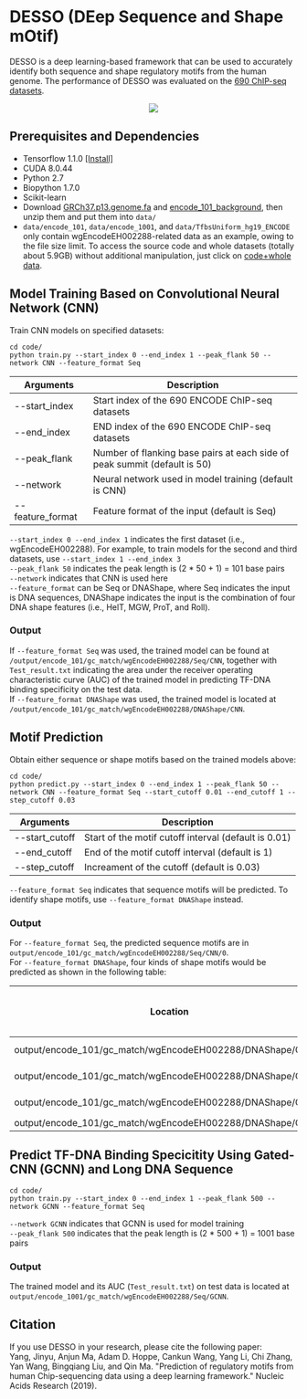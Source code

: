 # DESSO (DEep Sequence and Shape mOtif)
DESSO is a deep learning-based framework that can be used to accurately identify both sequence and shape regulatory motifs from the human genome. The performance of DESSO was evaluated on the [690 ChIP-seq datasets](https://genome.ucsc.edu/ENCODE/downloads.html).

<p align="center"> 
<img src="https://github.com/viyjy/DESSO/blob/master/workflow.PNG">
</p>

## Prerequisites and Dependencies
* Tensorflow 1.1.0 [[Install]](https://www.tensorflow.org/install/)
* CUDA 8.0.44
* Python 2.7
* Biopython 1.7.0
* Scikit-learn
* Download [GRCh37.p13.genome.fa](http://bmbl.sdstate.edu/DESSO/tools/GRCh37.p13.genome.fa.zip) and [encode_101_background](http://bmbl.sdstate.edu/DESSO/tools/encode_101_background.zip), then unzip them and put them into ```data/```
* ```data/encode_101```, ```data/encode_1001```, and ```data/TfbsUniform_hg19_ENCODE``` only contain wgEncodeEH002288-related data as an example, owing to the file size limit. To access the source code and whole datasets (totally about 5.9GB) without additional manipulation, just click on [code+whole data](http://bmbl.sdstate.edu/DESSO/tools/DESSO-master-whole.zip).

## Model Training Based on Convolutional Neural Network (CNN)
Train CNN models on specified datasets: 
```
cd code/
python train.py --start_index 0 --end_index 1 --peak_flank 50 --network CNN --feature_format Seq
```
Arguments | Description
--------------|---------------------------------------------------------
--start_index | Start index of the 690 ENCODE ChIP-seq datasets
--end_index | END index of the 690 ENCODE ChIP-seq datasets
--peak_flank | Number of flanking base pairs at each side of peak summit (default is 50)
--network | Neural network used in model training (default is CNN)
--feature_format | Feature format of the input (default is Seq)

```--start_index 0 --end_index 1``` indicates the first dataset (i.e., wgEncodeEH002288). For example, to train models for the second and third datasets, use ```--start_index 1 --end_index 3``` <br/>
```--peak_flank 50``` indicates the peak length is (2 * 50 + 1) = 101 base pairs <br/>
```--network``` indicates that CNN is used here <br/>
```--feature_format``` can be Seq or DNAShape, where Seq indicates the input is DNA sequences, DNAShape indicates the input is the combination of four DNA shape features (i.e., HelT, MGW, ProT, and Roll).

### Output
If ```--feature_format Seq``` was used, the trained model can be found at ```/output/encode_101/gc_match/wgEncodeEH002288/Seq/CNN```, together with ```Test_result.txt``` indicating the area under the receiver operating characteristic curve (AUC) of the trained model in predicting TF-DNA binding specificity on the test data. <br/>
If ```--feature_format DNAShape``` was used, the trained model is located at ```/output/encode_101/gc_match/wgEncodeEH002288/DNAShape/CNN```.

## Motif Prediction
Obtain either sequence or shape motifs based on the trained models above:
```
cd code/
python predict.py --start_index 0 --end_index 1 --peak_flank 50 --network CNN --feature_format Seq --start_cutoff 0.01 --end_cutoff 1 --step_cutoff 0.03
```
Arguments | Description
----------|----------------------------------------------------------
--start_cutoff | Start of the motif cutoff interval (default is 0.01)
--end_cutoff | End of the motif cutoff interval (default is 1)
--step_cutoff | Increament of the cutoff (default is 0.03)

```--feature_format Seq``` indicates that sequence motifs will be predicted. To identify shape motifs, use ```--feature_format DNAShape``` instead.

### Output
For ```--feature_format Seq```, the predicted sequence motifs are in ```output/encode_101/gc_match/wgEncodeEH002288/Seq/CNN/0```. <br/>
For ```--feature_format DNAShape```, four kinds of shape motifs would be predicted as shown in the following table:

Location | Type of predicted shape motif
-----------------------------------------------------------------|-----------------------------
output/encode_101/gc_match/wgEncodeEH002288/DNAShape/CNN/0 | HelT motif
output/encode_101/gc_match/wgEncodeEH002288/DNAShape/CNN/1 | MGW motif
output/encode_101/gc_match/wgEncodeEH002288/DNAShape/CNN/2 | ProT motif
output/encode_101/gc_match/wgEncodeEH002288/DNAShape/CNN/3 | Roll motif

## Predict TF-DNA Binding Specicitity Using Gated-CNN (GCNN) and Long DNA Sequence
```
cd code/
python train.py --start_index 0 --end_index 1 --peak_flank 500 --network GCNN --feature_format Seq
```
```--network GCNN``` indicates that GCNN is used for model training <br/>
```--peak_flank 500``` indicates that the peak length is (2 * 500 + 1) = 1001 base pairs <br/>

### Output
The trained model and its AUC (```Test_result.txt```) on test data is located at ```output/encode_1001/gc_match/wgEncodeEH002288/Seq/GCNN```.

## Citation
If you use DESSO in your research, please cite the following paper:</br>
Yang, Jinyu, Anjun Ma, Adam D. Hoppe, Cankun Wang, Yang Li, Chi Zhang, Yan Wang, Bingqiang Liu, and Qin Ma. "Prediction of regulatory motifs from human Chip-sequencing data using a deep learning framework." Nucleic Acids Research (2019).


